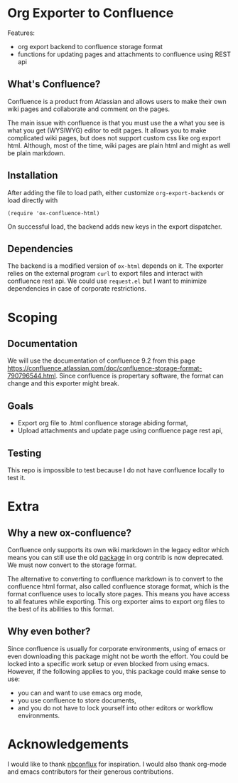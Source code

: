 # Org Exporter to Confluence

Features:
- org export backend to confluence storage format
- functions for updating pages and attachments to confluence using REST api

## What's Confluence?

Confluence is a product from Atlassian and allows users to make
their own wiki pages and collaborate and comment on the pages.

The main issue with confluence is that you must use 
the a what you see is what you get (WYSIWYG) editor to edit pages.
It allows you to make complicated wiki pages, but does not support
custom css like org export html. Although, most of the time, wiki pages
are plain html and might as well be plain markdown.

## Installation

After adding the file to load path,
either customize `org-export-backends` or load directly with
```elisp
(require 'ox-confluence-html)
```
On successful load, the backend adds new keys in the export dispatcher.

## Dependencies

The backend is a modified version of `ox-html` depends on it.
The exporter relies on the external program `curl` to export files and interact with confluence rest api.
We could use `request.el` but I want to minimize dependencies in case of corporate restrictions.

# Scoping

## Documentation

We will use the documentation of confluence 9.2 from this page
https://confluence.atlassian.com/doc/confluence-storage-format-790796544.html.
Since confluence is propertary software, the format can change and this exporter might break.

## Goals

- Export org file to .html confluence storage abiding format,
- Upload attachments and update page using confluence page rest api,

## Testing

This repo is impossible to test because I do not have confluence locally to test it.

# Extra

## Why a new ox-confluence?

Confluence only supports its own wiki markdown in the legacy editor
which means you can still use the old [package](https://github.com/aspiers/orgmode/blob/master/contrib/lisp/ox-confluence.el)
in org contrib is now deprecated. We must now convert to the storage format.

The alternative to converting to confluence markdown is to convert to the 
confluence html format, also called confluence storage format,
which is the format confluence uses to locally store pages.
This means you have access to all features while exporting.
This org exporter aims to export org files to the best of its abilities
to this format.

## Why even bother?

Since confluence is usually for corporate environments,
using of emacs or even downloading this package might not be worth the effort.
You could be locked into a specific work setup or even blocked from using emacs.
However, if the following applies to you, this package could make sense to use:
- you can and want to use emacs org mode,
- you use confluence to store documents,
- and you do not have to lock yourself into other editors or workflow environments.

# Acknowledgements

I would like to thank [nbconflux](https://github.com/vericast/nbconflux/tree/master) for inspiration.
I would also thank org-mode and emacs contributors for their generous contributions.
